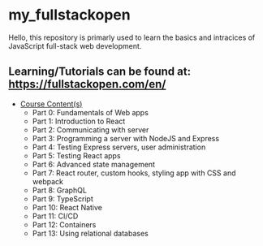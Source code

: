 # my_fullstackopen
Hello, this repository is primarly used to learn the basics and intracices of JavaScript full-stack web development. 

## Learning/Tutorials can be found at: https://fullstackopen.com/en/
- [Course Content(s)](https://fullstackopen.com/en/#course-contents)
  - Part 0: Fundamentals of Web apps
  - Part 1: Introduction to React
  - Part 2: Communicating with server
  - Part 3: Programming a server with NodeJS and Express
  - Part 4: Testing Express servers, user administration
  - Part 5: Testing React apps
  - Part 6: Advanced state management
  - Part 7: React router, custom hooks, styling app with CSS and webpack
  - Part 8: GraphQL
  - Part 9: TypeScript
  - Part 10: React Native
  - Part 11: CI/CD
  - Part 12: Containers
  - Part 13: Using relational databases
